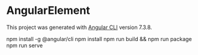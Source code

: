 # AngularElement

This project was generated with [Angular CLI](https://github.com/angular/angular-cli) version 7.3.8.

npm install -g @angular/cli
npm install
npm run build && npm run package
npm run serve

